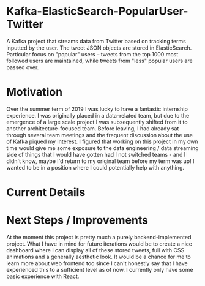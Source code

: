 # Kafka-ElasticSearch-PopularUser-Twitter
A Kafka project that streams data from Twitter based on tracking terms inputted by the user. The tweet JSON objects are stored in ElasticSearch. Particular focus on "popular" users – tweets from the top 1000 most followed users are maintained, while tweets from "less" popular users are passed over. 

# Motivation 
Over the summer term of 2019 I was lucky to have a fantastic internship experience. I was originally placed in a data-related team, but due to the emergence of a large scale project I was subsequently shifted from it to another architecture-focused team. Before leaving, I had already sat through several team meetings and the frequent discussion about the use of Kafka piqued my interest. I figured that working on this project in my own time would give me some exposure to the data engineering / data streaming side of things that I would have gotten had I not switched teams - and I didn't know, maybe I'd return to my original team before my term was up! I wanted to be in a position where I could potentially help with anything. 

# Current Details 


# Next Steps / Improvements 
At the moment this project is pretty much a purely backend-implemented project. What I have in mind for future iterations would be to create a nice dashboard where I can display all of these stored tweets, full with CSS animations and a generally aesthetic look. It would be a chance for me to learn more about web frontend too since I can't honestly say that I have experienced this to a sufficient level as of now. I currently only have some basic experience with React.  
